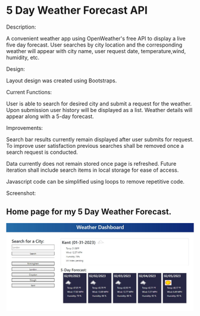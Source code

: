 # 5 Day Weather Forecast API

Description:

A convenient weather app using OpenWeather's free API to display a live five day forecast. User searches by city location and the corresponding weather will appear with city name, user request date, temperature,wind, humidity, etc.

Design:

Layout design was created using Bootstraps.

Current Functions:

User is able to search for desired city and submit a request for the weather. Upon submission user history will be displayed as a list. Weather details will appear along with a 5-day forecast.

Improvements:

Search bar results currently remain displayed after user submits for request. To improve user satisfaction previous searches shall be removed once a search request is conducted.

Data currently does not remain stored once page is refreshed. Future iteration shall include search items in local storage for ease of access.

Javascript code can be simplified using loops to remove repetitive code.

Screenshot:
## Home page for my 5 Day Weather Forecast.
![Home page for my 5 Day Weather Forecast..](./assets/images/5%20Day%20weather.jpg)
